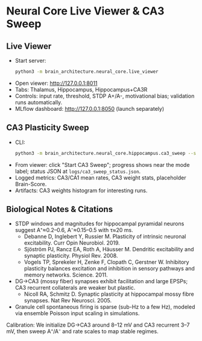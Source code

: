 # Neural Core Live Viewer & CA3 Sweep

## Live Viewer
- Start server:
  ```bash
  python3 -m brain_architecture.neural_core.live_viewer
  ```
- Open viewer: http://127.0.0.1:8011
- Tabs: Thalamus, Hippocampus, Hippocampus+CA3R
- Controls: input rate, threshold, STDP A+/A-, motivational bias; validation runs automatically.
- MLflow dashboard: http://127.0.0.1:8050 (launch separately)

## CA3 Plasticity Sweep
- CLI:
  ```bash
  python3 -m brain_architecture.neural_core.hippocampus.ca3_sweep --sim_ms 2000 --parallel 1
  ```
- From viewer: click "Start CA3 Sweep"; progress shows near the mode label; status JSON at `logs/ca3_sweep_status.json`.
- Logged metrics: CA3/CA1 mean rates, CA3 weight stats, placeholder Brain-Score.
- Artifacts: CA3 weights histogram for interesting runs.

## Biological Notes & Citations
- STDP windows and magnitudes for hippocampal pyramidal neurons suggest A⁺≈0.2–0.6, A⁻≈0.15–0.5 with τ≈20 ms.
  - Debanne D, Inglebert Y, Russier M. Plasticity of intrinsic neuronal excitability. Curr Opin Neurobiol. 2019.
  - Sjöström PJ, Rancz EA, Roth A, Häusser M. Dendritic excitability and synaptic plasticity. Physiol Rev. 2008.
  - Vogels TP, Sprekeler H, Zenke F, Clopath C, Gerstner W. Inhibitory plasticity balances excitation and inhibition in sensory pathways and memory networks. Science. 2011.
- DG→CA3 (mossy fiber) synapses exhibit facilitation and large EPSPs; CA3 recurrent collaterals are weaker but plastic.
  - Nicoll RA, Schmitz D. Synaptic plasticity at hippocampal mossy fibre synapses. Nat Rev Neurosci. 2005.
- Granule cell spontaneous firing is sparse (sub-Hz to a few Hz), modeled via ensemble Poisson input scaling in simulations.

Calibration: We initialize DG→CA3 around 8–12 mV and CA3 recurrent 3–7 mV, then sweep A⁺/A⁻ and rate scales to map stable regimes.
